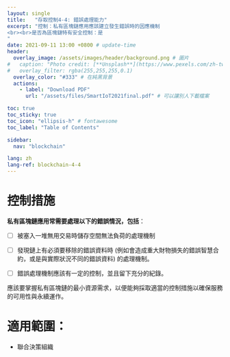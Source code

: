 ```yaml
---
layout: single
title:   "存取控制4-4: 錯誤處理能力"
excerpt: "控制：私有區塊鏈應用應該建立發生錯誤時的因應機制
<br><br>是否為區塊鏈特有安全控制：是
" 
date: 2021-09-11 13:00 +0800 # update-time
header:
  overlay_image: /assets/images/header/background.png # 圖片
#   caption: "Photo credit: [**Unsplash**](https://www.pexels.com/zh-tw/search/earth/)" # 可以表示圖片來源
#   overlay_filter: rgba(255,255,255,0.1)
  overlay_color: "#333" # 在純黑背景
  actions:
    - label: "Download PDF"
      url: "/assets/files/SmartIoT2021final.pdf" # 可以讓別人下載檔案

toc: true
toc_sticky: true
toc_icon: "ellipsis-h" # fontawesome
toc_label: "Table of Contents"

sidebar:
  nav: "blockchain"

lang: zh
lang-ref: blockchain-4-4
---
```



# 控制措施
**私有區塊鏈應用常需要處理以下的錯誤情況，包括**：

- [ ] 被塞入一堆無用交易時儲存空間無法負荷的處理機制
- [ ] 發現鏈上有必須要移除的錯誤資料時 (例如會造成重大財物損失的錯誤智慧合約，或是與實際狀況不同的錯誤資料) 的處理機制。
- [ ] 錯誤處理機制應該有一定的控制，並且留下充分的紀錄。



應該要掌握私有區塊鏈的最小資源需求，以便能夠採取適當的控制措施以確保服務的可用性與永續運作。

# 適用範圍：
- 聯合決策組織

